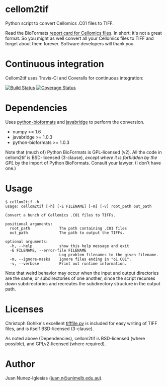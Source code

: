 cellom2tif
==========

Python script to convert Cellomics .C01 files to TIFF.

Read the BioFormats [report card for Cellomics
files](https://www.openmicroscopy.org/site/support/bio-formats5/formats/cellomics.html).
In short: it's not a great format. So you might as well convert all your
Cellomics files to TIFF and forget about them forever. Software developers
will thank you.


# Continuous integration

Cellom2tif uses Travis-CI and Coveralls for continuous integration:

[![Build Status](https://travis-ci.org/jni/cellom2tif.svg?branch=master)](https://travis-ci.org/jni/cellom2tif)
[![Coverage Status](https://img.shields.io/coveralls/jni/cellom2tif.svg)](https://coveralls.io/r/jni/cellom2tif)

# Dependencies

Uses [python-bioformats](http://pythonhosted.org/python-bioformats) and
[javabridge](http://pythonhosted.org/javabridge) to perform the conversion.

- numpy >= 1.6
- javabridge >= 1.0.3
- python-bioformats >= 1.0.3

Note that (much of) Python BioFormats is GPL-licensed (v2). All the code
in cellom2tif is BSD-licensed (3-clause), *except where it is forbidden by the
GPL* by the import of Python BioFormats.  Consult your lawyer.
(I don't have one.)

# Usage

```
$ cellom2tif -h
usage: cellom2tif [-h] [-E FILENAME] [-m] [-v] root_path out_path

Convert a bunch of Cellomics .C01 files to TIFFs.

positional arguments:
  root_path             The path containing .C01 files
  out_path              The path to output the TIFFs.

optional arguments:
  -h, --help            show this help message and exit
  -E FILENAME, --error-file FILENAME
                        Log problem filenames to the given filename.
  -m, --ignore-masks    Ignore files ending in "o1.C01".
  -v, --verbose         Print out runtime information.
```

Note that weird behavior may occur when the input and output directories are
the same, or subdirectories of one another, since the script recurses down
subdirectories and recreates the subdirectory structure in the output path.

# Licenses

Christoph Gohlke's excellent
[tifffile.py](http://www.lfd.uci.edu/~gohlke/code/tifffile.py.html) is included
for easy writing of TIFF files, and is itself BSD-licensed (3-clause).

As noted above (Dependencies), cellom2tif is BSD-licensed (where possible), and
GPLv2-licensed (where required).

# Author

Juan Nunez-Iglesias (juan.n@unimelb.edu.au).
